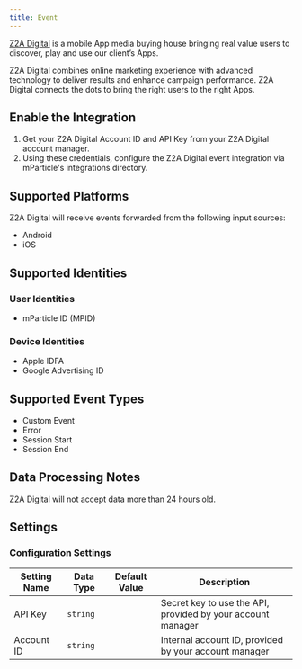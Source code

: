 ```yaml
---
title: Event
---
```


[Z2A Digital](https://www.z2adigital.com) is a mobile App media buying house bringing real value users to discover, play and use our client’s Apps.

Z2A Digital combines online marketing experience with advanced technology to deliver results and enhance campaign performance. Z2A Digital connects the dots to bring the right users to the right Apps.

## Enable the Integration

1. Get your Z2A Digital Account ID and API Key from your Z2A Digital account manager.
2. Using these credentials, configure the Z2A Digital event integration via mParticle's integrations directory.

## Supported Platforms

Z2A Digital will receive events forwarded from the following input sources:

* Android
* iOS

## Supported Identities

### User Identities

* mParticle ID (MPID)

### Device Identities

* Apple IDFA
* Google Advertising ID

## Supported Event Types

* Custom Event
* Error
* Session Start
* Session End

## Data Processing Notes

Z2A Digital will not accept data more than 24 hours old.

## Settings

### Configuration Settings

Setting Name | Data Type | Default Value | Description
|---|---|---|---
| API Key | `string` | | Secret key to use the API, provided by your account manager
| Account ID | `string` | | Internal account ID, provided by your account manager